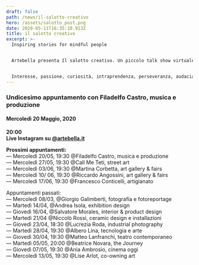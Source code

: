 ```yaml
---
draft: false
path: /news/il-salotto-creativo
hero: /assets/salotto_post.png
date: 2020-05-11T16:35:10.913Z
title: il salotto creativo
excerpt: >-
  Inspiring stories for mindful people


  Artebella presenta Il salotto creativo. Un piccolo talk show virtuale in cui verranno condivise storie straordinarie di persone ordinarie.


  Interesse, passione, curiosità, intraprendenza, perseveranza, audacia, sono solo alcuni tra i fattori che accomunano gli ospiti.
---
```

### **Undicesimo appuntamento con Filadelfo Castro, musica e produzione**

#### Mercoledì 20 Maggio, 2020

**20:00**\
**Live Instagram su [@artebella.it](https://www.instagram.com/artebella.it/)**

**Prossimi appuntamenti:**\
— Mercoledì 20/05, 19:30 @Filadelfo Castro, musica e produzione\
— Mercoledì 27/05, 19:30 @Call Me Teti, street art\
— Mercoledì 03/06, 19:30 @Martina Corbetta, art gallery & fairs\
— Mercoledì 10/ 06, 19:30 @Riccardo Angossini, art gallery & fairs\
— Mercoledì 17/06, 19:30 @Francesco Conticelli, artigianato

Appuntamenti passati:\
— Mercoledì 08/03, @Giorgio Galimberti, fotografia e fotoreportage\
— Martedì 14/04, @Andrea Isola, exhibition design\
— Giovedì 16/04, @Salvatore Morales, interior & product design\
— Martedì 21/04 @Niccolò Rossi, ceramic design e installazioni\
— Giovedì 23/04, 18:30 @Lucrezia Roda, industrial photography\
— Martedì 28/04, 19:30 @Albero Lina, tecnologia e arte\
— Giovedì 30/04, 19:30 @Matteo Lanfranchi, teatro contemporaneo\
— Martedì 05/05, 20:00 @Beatrice Novara, the Journey\
— Giovedì 07/05, 19:30 @Ania Ambrosio, cinema oggi\
— Mercoledì 13/05, 19:30 @Lise Arlot, co-owning art